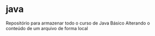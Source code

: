 # java
Repositório para armazenar todo o curso de Java Básico
Alterando o conteúdo de um arquivo de forma local
